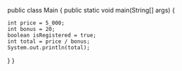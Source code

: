 public class Main {
  public static void main(String[] args) {
  
    int price = 5_000;
    int bonus = 20;
    boolean isRegistered = true;
    int total = price / bonus;
    System.out.println(total);
  }
}
